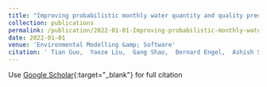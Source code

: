 ```yaml
---
title: "Improving probabilistic monthly water quantity and quality predictions using a simplified residual-based modeling approach"
collection: publications
permalink: /publication/2022-01-01-Improving-probabilistic-monthly-water-quantity-and-quality-predictions-using-a-simplified-residual-based-modeling-approach
date: 2022-01-01
venue: 'Environmental Modelling &amp; Software'
citation: ' Tian Guo,  Yaoze Liu,  Gang Shao,  Bernard Engel,  Ashish Sharma,  Lucy Marshall,  Dennis Flanagan,  Raj Cibin,  Carlington Wallace,  Kaiguang Zhao, &quot;Improving probabilistic monthly water quantity and quality predictions using a simplified residual-based modeling approach.&quot; Environmental Modelling &amp;amp; Software, 2022.'
---
```

Use [Google Scholar](https://scholar.google.com/scholar?q=Improving+probabilistic+monthly+water+quantity+and+quality+predictions+using+a+simplified+residual+based+modeling+approach){:target="_blank"} for full citation